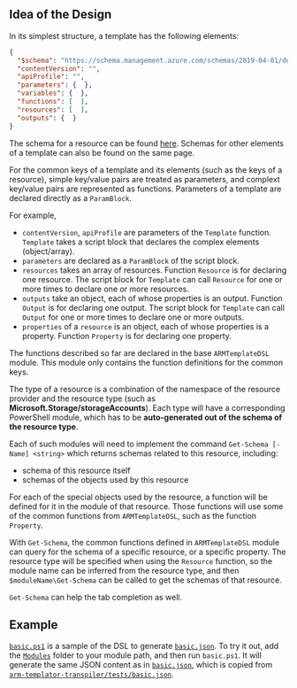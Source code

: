 ## Idea of the Design

In its simplest structure, a template has the following elements:

```json
{
  "$schema": "https://schema.management.azure.com/schemas/2019-04-01/deploymentTemplate.json#",
  "contentVersion": "",
  "apiProfile": "",
  "parameters": {  },
  "variables": {  },
  "functions": [  ],
  "resources": [  ],
  "outputs": {  }
}
```

The schema for a resource can be found [here](https://docs.microsoft.com/en-us/azure/azure-resource-manager/templates/template-syntax#resources). Schemas for other elements of a template can also be found on the same page.

For the common keys of a template and its elements (such as the keys of a resource),
simple key/value pairs are treated as parameters,
and complext key/value pairs are represented as functions.
Parameters of a template are declared directly as a `ParamBlock`.

For example,
- `contentVersion`, `apiProfile` are parameters of the `Template` function.
  `Template` takes a script block that declares the complex elements (object/array).
- `parameters` are declared as a `ParamBlock` of the script block.
- `resources` takes an array of resources. Function `Resource` is for declaring one resource.
  The script block for `Template` can call `Resource` for one or more times
  to declare one or more resources.
- `outputs` take an object, each of whose properties is an output.
  Function `Output` is for declaring one output.
  The script block for `Template` can call `Output` for one or more times
  to declare one or more outputs.
- `properties` of a `resource` is an object, each of whose properties is a property.
  Function `Property` is for declaring one property.

The functions described so far are declared in the base `ARMTemplateDSL` module.
This module only contains the function definitions for the common keys.

The type of a resource is a combination of the namespace of the resource provider and the resource type
(such as **Microsoft.Storage/storageAccounts**).
Each type will have a corresponding PowerShell module,
which has to be **auto-generated out of the schema of the resource type**.

Each of such modules will need to implement the command `Get-Schema [-Name] <string>` 
which returns schemas related to this resource, including:
- schema of this resource itself
- schemas of the objects used by this resource

For each of the special objects used by the resource,
a function will be defined for it in the module of that resource.
Those functions will use some of the common functions from `ARMTemplateDSL`,
such as the function `Property`.

With `Get-Schema`, the common functions defined in `ARMTemplateDSL` module can query for the schema
of a specific resource, or a specific property.
The resource type will be specified when using the `Resource` function,
so the module name can be inferred from the resource type,
and then `$moduleName\Get-Schema` can be called to get the schemas of that resource.

`Get-Schema` can help the tab completion as well.

## Example

[`basic.ps1`](./basic.ps1) is a sample of the DSL to generate [`basic.json`](./basic.json).
To try it out, add the [`Modules`](./Modules) folder to your module path, and then run `basic.ps1`.
It will generate the same JSON content as in [`basic.json`](./basic.json),
which is copied from [`arm-templator-transpiler/tests/basic.json`](https://github.com/anthony-c-martin/arm-templator-transpiler/blob/master/tests/basic.json).
